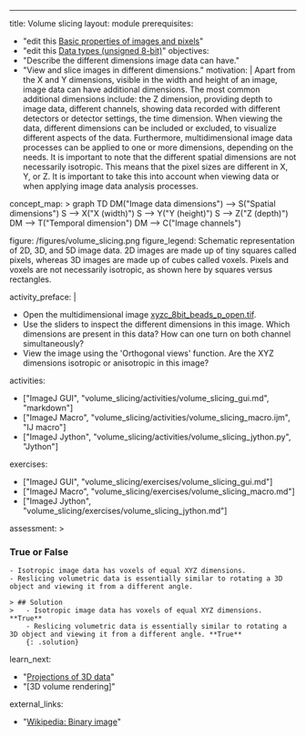 ---
title:     Volume slicing
layout:    module
prerequisites:
  - "edit this [Basic properties of images and pixels](../pixels)"
  - "edit this [Data types (unsigned 8-bit)](../datatypes)"
objectives:
  - "Describe the different dimensions image data can have."
  - "View and slice images in different dimensions."
motivation: |
  Apart from the X and Y dimensions, visible in the width and height of an image, image data can have additional dimensions. The most common additional dimensions include:
  the Z dimension, providing depth to image data,
  different channels, showing data recorded with different detectors or detector settings,
  the time dimension.
  When viewing the data, different dimensions can be included or excluded, to visualize different aspects of the data. Furthermore, multidimensional image data processes can be applied to one or more dimensions, depending on the needs. It is important to note that the different spatial dimensions are not necessarily isotropic. This means that the pixel sizes are different in X, Y, or Z. It is important to take this into account when viewing data or when applying image data analysis processes.

concept_map: >
  graph TD
    DM("Image data dimensions") --> S("Spatial dimensions")
    S --> X("X (width)")
    S --> Y("Y (height)")
    S --> Z("Z (depth)")
    DM --> T("Temporal dimension")
    DM --> C("Image channels")

figure: /figures/volume_slicing.png
figure_legend: Schematic representation of 2D, 3D, and 5D image data. 2D images are made up of tiny squares called pixels, whereas 3D images are made up of cubes called voxels. Pixels and voxels are not necessarily isotropic, as shown here by squares versus rectangles.

activity_preface: |
  - Open the multidimensional image [xyzc_8bit_beads_p_open.tif](https://github.com/NEUBIAS/training-resources/raw/master/image_data/xyzc_8bit_beads_p_open.tif).
  - Use the sliders to inspect the different dimensions in this image. Which dimensions are present in this data? How can one turn on both channel simultaneously?
  - View the image using the 'Orthogonal views' function. Are the XYZ dimensions isotropic or anisotropic in this image?

activities:
  - ["ImageJ GUI", "volume_slicing/activities/volume_slicing_gui.md", "markdown"]
  - ["ImageJ Macro", "volume_slicing/activities/volume_slicing_macro.ijm", "IJ macro"]
  - ["ImageJ Jython", "volume_slicing/activities/volume_slicing_jython.py", "Jython"]

exercises:
  - ["ImageJ GUI", "volume_slicing/exercises/volume_slicing_gui.md"]
  - ["ImageJ Macro", "volume_slicing/exercises/volume_slicing_macro.md"]
  - ["ImageJ Jython", "volume_slicing/exercises/volume_slicing_jython.md"]

assessment: >
  ### True or False
    - Isotropic image data has voxels of equal XYZ dimensions.
    - Reslicing volumetric data is essentially similar to rotating a 3D object and viewing it from a different angle.

    > ## Solution
    >   - Isotropic image data has voxels of equal XYZ dimensions. **True**
        - Reslicing volumetric data is essentially similar to rotating a 3D object and viewing it from a different angle. **True**
        {: .solution}

learn_next:
  - "[Projections of 3D data](../projections)"
  - "[3D volume rendering]"

external_links:
  - "[Wikipedia: Binary image](https://en.wikipedia.org/wiki/Binary_image)"
